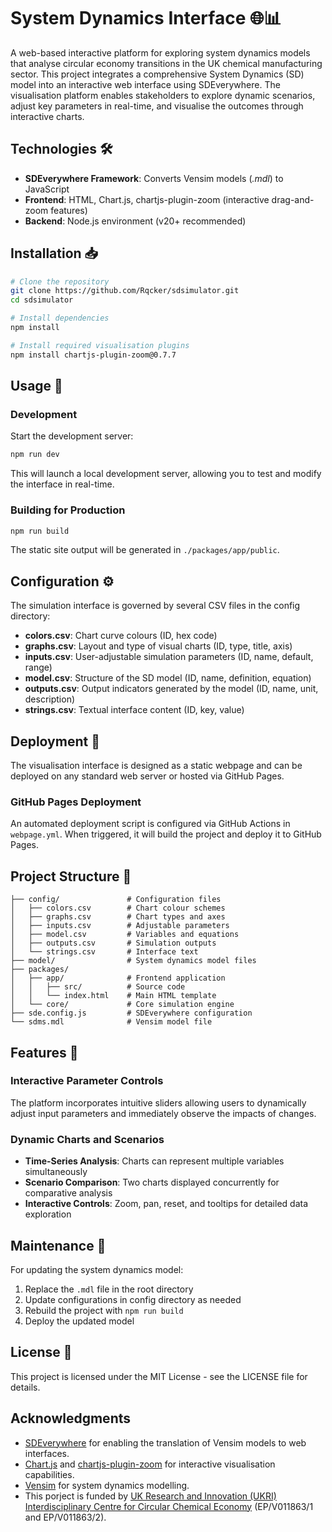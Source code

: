 # System Dynamics Interface 🌐📊

A web-based interactive platform for exploring system dynamics models that analyse circular economy transitions in the UK chemical manufacturing sector. This project integrates a comprehensive System Dynamics (SD) model into an interactive web interface using SDEverywhere. The visualisation platform enables stakeholders to explore dynamic scenarios, adjust key parameters in real-time, and visualise the outcomes through interactive charts.

## Technologies 🛠️

- **SDEverywhere Framework**: Converts Vensim models (*.mdl*) to JavaScript
- **Frontend**: HTML, Chart.js, chartjs-plugin-zoom (interactive drag-and-zoom features)
- **Backend**: Node.js environment (v20+ recommended)

## Installation 📥

```bash
# Clone the repository
git clone https://github.com/Rqcker/sdsimulator.git
cd sdsimulator

# Install dependencies
npm install

# Install required visualisation plugins
npm install chartjs-plugin-zoom@0.7.7
```

## Usage 🚀

### Development

Start the development server:

```bash
npm run dev
```

This will launch a local development server, allowing you to test and modify the interface in real-time.

### Building for Production

```bash
npm run build
```

The static site output will be generated in `./packages/app/public`.

## Configuration ⚙️

The simulation interface is governed by several CSV files in the config directory:

- **colors.csv**: Chart curve colours (ID, hex code)
- **graphs.csv**: Layout and type of visual charts (ID, type, title, axis)
- **inputs.csv**: User-adjustable simulation parameters (ID, name, default, range)
- **model.csv**: Structure of the SD model (ID, name, definition, equation)
- **outputs.csv**: Output indicators generated by the model (ID, name, unit, description)
- **strings.csv**: Textual interface content (ID, key, value)

## Deployment 🚀

The visualisation interface is designed as a static webpage and can be deployed on any standard web server or hosted via GitHub Pages.

### GitHub Pages Deployment

An automated deployment script is configured via GitHub Actions in `webpage.yml`. When triggered, it will build the project and deploy it to GitHub Pages.

## Project Structure 📁

```
├── config/               # Configuration files
│   ├── colors.csv        # Chart colour schemes
│   ├── graphs.csv        # Chart types and axes
│   ├── inputs.csv        # Adjustable parameters
│   ├── model.csv         # Variables and equations
│   ├── outputs.csv       # Simulation outputs
│   └── strings.csv       # Interface text
├── model/                # System dynamics model files
├── packages/
│   ├── app/              # Frontend application
│   │   ├── src/          # Source code
│   │   └── index.html    # Main HTML template
│   └── core/             # Core simulation engine
├── sde.config.js         # SDEverywhere configuration
└── sdms.mdl              # Vensim model file
```

## Features 🌟

### Interactive Parameter Controls

The platform incorporates intuitive sliders allowing users to dynamically adjust input parameters and immediately observe the impacts of changes.

### Dynamic Charts and Scenarios

- **Time-Series Analysis**: Charts can represent multiple variables simultaneously
- **Scenario Comparison**: Two charts displayed concurrently for comparative analysis
- **Interactive Controls**: Zoom, pan, reset, and tooltips for detailed data exploration

## Maintenance 🔧

For updating the system dynamics model:

1. Replace the `.mdl` file in the root directory
2. Update configurations in config directory as needed
3. Rebuild the project with `npm run build`
4. Deploy the updated model


## License 📄

This project is licensed under the MIT License - see the LICENSE file for details.

## Acknowledgments

- [SDEverywhere](https://github.com/climateinteractive/SDEverywhere) for enabling the translation of Vensim models to web interfaces.
- [Chart.js](https://github.com/chartjs) and [chartjs-plugin-zoom](https://github.com/chartjs/chartjs-plugin-zoom) for interactive visualisation capabilities.
- [Vensim](https://vensim.com/) for system dynamics modelling.
- This porject is funded by [UK Research and Innovation (UKRI) Interdisciplinary Centre for Circular Chemical Economy](https://www.circular-chemical.org/) (EP/V011863/1 and EP/V011863/2).